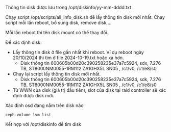 Thông tin disk được lưu trong /opt/diskinfo/yy-mm-dddd.txt

Chạy script /opt/scripts/all_info_disk.sh để lấy thông tin disk mới nhất. Chạy script mỗi lần reboot, bổ sung disk, remove disk,...

Mỗi lần reboot thì tên disk mount có thể thay đổi.

Để xác định disk:
  + Lấy thông tin disk ở file gần nhất khi reboot. Ví dụ reboot ngày 20/10/2024 thì tìm ở file 2024-10-19.txt hoặc xa hơn.
    - Disk thông tin 600605b00d20c390258235e37a7c5924, sdx, 7.276 TB, ST8000NM0055-1RM112 ZA1GHX5L SN05 , /c1/v0, /c1/e8/s0
  + Chạy lại script lấy thông tin disk mới nhất.
    - Disk thông tin 600605b00d20c390258235e37a7c5924, sdk, 7.276 TB, ST8000NM0055-1RM112 ZA1GHX5L SN05 , /c1/v0, /c1/e8/s0
  + Từ WWN của disk (giá trị đầu tiên), slot của disk tại raid controller sẽ xác định được disk mới. 

Xác định osd đang nằm trên disk nào

    ceph-volume lvm list

Kết hợp với /opt/diskinfo để tìm disk
